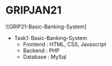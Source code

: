 # GRIPJAN21

![GRIP21-Basic-Banking-System]

- Task1: Basic-Banking-System
  - Frontend : HTML, CSS, Javascript
  - Backend : PHP
  - Database : MySql
  
